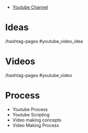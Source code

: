 * [Youtube Channel](http://youtube.com/EmadElsaid)

# Ideas

/hashtag-pages #youtube_video_idea

# Videos

/hashtag-pages #youtube_video

# Process

* Youtube Process
* Youtube Scripting
* Video making concepts
* Video Making Process